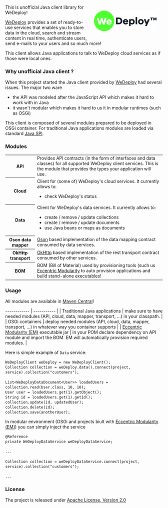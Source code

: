 
[<img style="float:right; margin:20px; width:200px;" src="images/wedeploy-logo.png" />](https://wedeploy.com)

This is unofficial Java client library for WeDeploy! 

[WeDeploy](https://wedeploy.com) provides a set of ready-to-use services that enables you to store data in the cloud, search and stream content in real time, authenticate users, send e-mails to your users and so much more!

This client allows Java applications to talk to WeDeploy cloud services as if those were local ones.

### Why unofficial Java client ?

When this project started the Java client provided by [WeDeploy](https://wedeploy.com) had several issues. The major two ware

 - the API was modeled after the JavaScript API which makes it hard to work with in Java
 - it wasn't modular which makes it hard to us it in modular runtimes (such as OSGi)
	 
This client is composed of several modules prepared to be deployed in OSGi container. For traditional Java applications modules are loaded via standard [Java SPI](https://docs.oracle.com/javase/tutorial/ext/basics/spi.html).

### Modules

<table>
	<tr>
		<th>API</th>
		<td>Provides API contracts (in the form of interfaces and data classes) for all supported WeDeploy client services. This is the module that provides the types your application will use.</td>
	</tr>
	<tr>
		<th>Cloud</th>
		<td>Client for (some of) WeDeploy's cloud services. It currently allows to:
			<ul>
				<li>check WeDeploy's status </li>
			</ul>
 		</td>
	</tr>
	<tr>
		<th>Data</th>
		<td>Client for WeDeploy's data services. It currently allows to:
			<ul>
			 	<li> create / remove / update collections </li>
 				<li> create / remove / update documents </li>
 				<li> use Java beans or maps as documents </li>
			</ul>
 		</td>
	</tr>
	<tr>
		<th>Gson data mapper</th>
		<td><a href="https://github.com/google/gson">Gson</a> based implementation of the data mapping contract consumed by data services.</td>
	</tr>
	<tr>
		<th>OkHttp transport</th>
		<td><a href="https://square.github.io/okhttp/">OkHttp</a> based implementation of the rest transport contract consumed by other services.</td>
	</tr>
	<tr>
		<th>BOM</th>
		<td>BOM (Bill of Material) used by provisioning tools (such us <a href="https://github.com/azzazzel/EM)">Eccentric Modularity</a> to auto provision applications and build stand-alone executables! </td>
	</tr>
</table>

 

### Usage

All modules are available in [Maven Central](https://search.maven.org/#search%7Cga%7C1%7Cg%3A%22com.commsen.wedeploy%22)!

 ------------ | ----------- |
| Traditional Java applications | make sure to have needed modules (API, cloud, data, mapper, transport, ...) in your classpath. |
| OSGi containers  | deploy needed modules (API, cloud, data, mapper, transport, …) in whatever way you container supports  |
| [Eccentric Modularity (EM)](https://github.com/azzazzel/EM) executable jar  | in your POM declare dependency on API module and import the BOM. EM will automatically provision required modules.  |

Here is simple example of `Data` service: 

	WeDeployClient weDeploy = new WeDeployClient();
	Collection collection = weDeploy.data().connect(project, service).collection("customers");
	
	List<WeDeployDataDocument<User>> loadedUsers = collection.read(User.class, 10, 10);
	User user = loadedUsers.get(1).getObject();
	String id = loadedUsers.get(1).getId();
	collection.update(id, updatedUser);
	collection.delete(id);
	collection.save(anotherUser);

In modular environment (OSGi and projects biult with [Eccentric Modularity (EM)](https://github.com/azzazzel/EM)) you can simply inject the service 

	@Reference
	private WeDeployDataService weDeployDataService;
	
	...
	
	Collection collection = weDeployDataService.connect(project, service).collection("customers");
	
	...

### License

The project is released under [Apache License, Version 2.0](https://www.apache.org/licenses/LICENSE-2.0)
